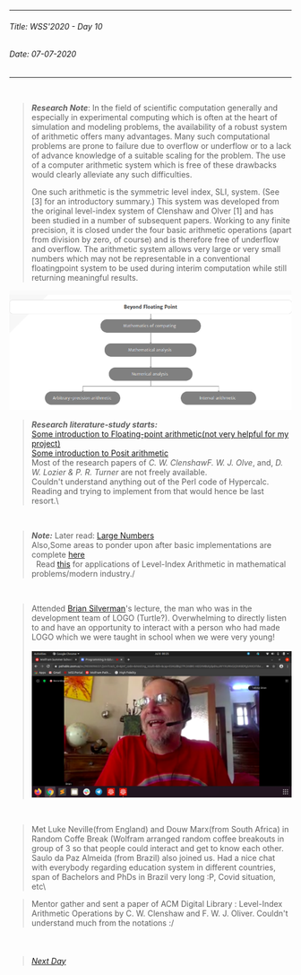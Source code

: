 ----------
###### Title: WSS'2020 - Day 10
###### Date: 07-07-2020
----------
&nbsp;


> ***Research Note***: In the field of scientific computation generally and especially in experimental computing which is often at the heart of simulation and modeling problems, 
> the availability of a robust system of arithmetic offers many advantages. Many such computational problems are prone to failure due to overflow or underflow or
> to a lack of advance knowledge of a suitable scaling for the problem. The use of a computer arithmetic system which is free of these drawbacks would clearly 
> alleviate any such difficulties.
>
> One such arithmetic is the symmetric level index, SLI, system. (See [3] for an introductory summary.) This system was developed from the original level-index system
> of Clenshaw and Olver [1] and has been studied in a number of subsequent papers. Working to any finite precision, it is closed under the four basic arithmetic
> operations (apart from division by zero, of course) and is therefore free of underflow and overflow. The arithmetic system allows very large or very small numbers 
> which may not be representable in a conventional floatingpoint system to be used during interim computation while still returning meaningful results.

![A click from Clenshaw and Olver's paper](ss_beyond_floating_point_numbers.png)


>***Research literature-study starts:***\
> [Some introduction to Floating-point arithmetic(not very helpful for my project)](https://docs.oracle.com/cd/E19957-01/806-3568/ncg_goldberg.html#687)\
> [Some introduction to Posit arithmetic](https://web.stanford.edu/class/ee380/Abstracts/170201-slides.pdf)\
> Most of the research papers of *C. W. ClenshawF. W. J. Olve*, and, *D. W. Lozier & P. R. Turner* are not freely available.\
> Couldn't understand anything out of the Perl code of Hypercalc. Reading and trying to implement from that would hence be last resort.\

&nbsp;
> ***Note:*** Later read: [Large Numbers](http://www.mrob.com/pub/math/largenum.html)\
> Also,Some areas to ponder upon after basic implementations are complete [here](https://mrob.com/pub/math/hyper4.html#power_tower_paradox)\
&nbsp;
> Read [this](https://www.ncbi.nlm.nih.gov/pmc/articles/PMC4927227/) for applications of Level-Index Arithmetic in mathematical problems/modern industry./

&nbsp;
>Attended [Brian Silverman](https://en.wikipedia.org/wiki/Brian_Silverman)'s lecture, the man who was in the development team of LOGO (Turtle?). Overwhelming to directly listen to and have an opportunity to interact with a person who had made LOGO which we were taught in school when we were very young!\
&nbsp;
![A click from Brian Silverman's talk](brian.png)

&nbsp;
> Met Luke Neville(from England) and Douw Marx(from South Africa) in Random Coffe Break (Wolfram arranged random coffee breakouts in group of 3 so that people 
> could interact and get to know each other. Saulo da Paz Almeida (from Brazil) also joined us. Had a nice chat with everybody regarding education system in
> different countries, span of Bachelors and PhDs in Brazil very long :P, Covid situation, etc\

> Mentor gather and sent a paper of ACM Digital Library : Level-Index Arithmetic Operations by C. W. Clenshaw and F. W. J. Oliver. Couldn't understand much from 
> the notations :/


&nbsp;
> ###### [Next Day](Day11.md)
